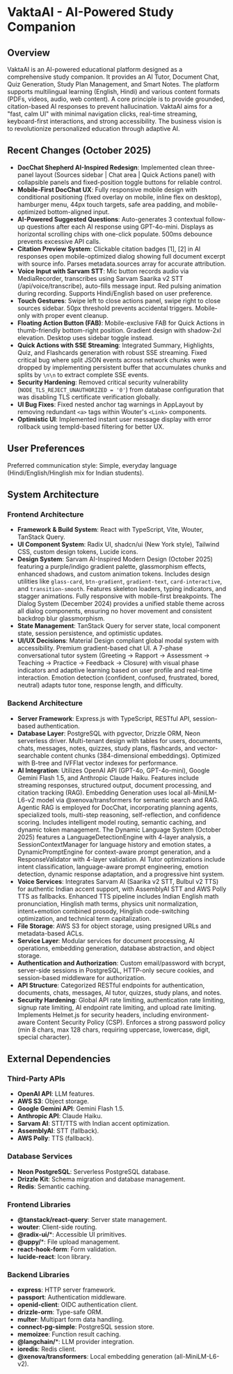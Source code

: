 # VaktaAI - AI-Powered Study Companion

## Overview
VaktaAI is an AI-powered educational platform designed as a comprehensive study companion. It provides an AI Tutor, Document Chat, Quiz Generation, Study Plan Management, and Smart Notes. The platform supports multilingual learning (English, Hindi) and various content formats (PDFs, videos, audio, web content). A core principle is to provide grounded, citation-based AI responses to prevent hallucination. VaktaAI aims for a "fast, calm UI" with minimal navigation clicks, real-time streaming, keyboard-first interactions, and strong accessibility. The business vision is to revolutionize personalized education through adaptive AI.

## Recent Changes (October 2025)
*   **DocChat Shepherd AI-Inspired Redesign**: Implemented clean three-panel layout (Sources sidebar | Chat area | Quick Actions panel) with collapsible panels and fixed-position toggle buttons for reliable control.
*   **Mobile-First DocChat UX**: Fully responsive mobile design with conditional positioning (fixed overlay on mobile, inline flex on desktop), hamburger menu, 44px touch targets, safe area padding, and mobile-optimized bottom-aligned input.
*   **AI-Powered Suggested Questions**: Auto-generates 3 contextual follow-up questions after each AI response using GPT-4o-mini. Displays as horizontal scrolling chips with one-click populate. 500ms debounce prevents excessive API calls.
*   **Citation Preview System**: Clickable citation badges [1], [2] in AI responses open mobile-optimized dialog showing full document excerpt with source info. Parses metadata.sources array for accurate attribution.
*   **Voice Input with Sarvam STT**: Mic button records audio via MediaRecorder, transcribes using Sarvam Saarika v2 STT (/api/voice/transcribe), auto-fills message input. Red pulsing animation during recording. Supports Hindi/English based on user preference.
*   **Touch Gestures**: Swipe left to close actions panel, swipe right to close sources sidebar. 50px threshold prevents accidental triggers. Mobile-only with proper event cleanup.
*   **Floating Action Button (FAB)**: Mobile-exclusive FAB for Quick Actions in thumb-friendly bottom-right position. Gradient design with shadow-2xl elevation. Desktop uses sidebar toggle instead.
*   **Quick Actions with SSE Streaming**: Integrated Summary, Highlights, Quiz, and Flashcards generation with robust SSE streaming. Fixed critical bug where split JSON events across network chunks were dropped by implementing persistent buffer that accumulates chunks and splits by `\n\n` to extract complete SSE events.
*   **Security Hardening**: Removed critical security vulnerability (`NODE_TLS_REJECT_UNAUTHORIZED = '0'`) from database configuration that was disabling TLS certificate verification globally.
*   **UI Bug Fixes**: Fixed nested anchor tag warnings in AppLayout by removing redundant `<a>` tags within Wouter's `<Link>` components.
*   **Optimistic UI**: Implemented instant user message display with error rollback using tempId-based filtering for better UX.

## User Preferences
Preferred communication style: Simple, everyday language (Hindi/English/Hinglish mix for Indian students).

## System Architecture

### Frontend Architecture
*   **Framework & Build System**: React with TypeScript, Vite, Wouter, TanStack Query.
*   **UI Component System**: Radix UI, shadcn/ui (New York style), Tailwind CSS, custom design tokens, Lucide icons.
*   **Design System**: Sarvam AI-Inspired Modern Design (October 2025) featuring a purple/indigo gradient palette, glassmorphism effects, enhanced shadows, and custom animation tokens. Includes design utilities like `glass-card`, `btn-gradient`, `gradient-text`, `card-interactive`, and `transition-smooth`. Features skeleton loaders, typing indicators, and stagger animations. Fully responsive with mobile-first breakpoints. The Dialog System (December 2024) provides a unified stable theme across all dialog components, ensuring no hover movement and consistent backdrop blur glassmorphism.
*   **State Management**: TanStack Query for server state, local component state, session persistence, and optimistic updates.
*   **UI/UX Decisions**: Material Design compliant global modal system with accessibility. Premium gradient-based chat UI. A 7-phase conversational tutor system (Greeting → Rapport → Assessment → Teaching → Practice → Feedback → Closure) with visual phase indicators and adaptive learning based on user profile and real-time interaction. Emotion detection (confident, confused, frustrated, bored, neutral) adapts tutor tone, response length, and difficulty.

### Backend Architecture
*   **Server Framework**: Express.js with TypeScript, RESTful API, session-based authentication.
*   **Database Layer**: PostgreSQL with pgvector, Drizzle ORM, Neon serverless driver. Multi-tenant design with tables for users, documents, chats, messages, notes, quizzes, study plans, flashcards, and vector-searchable content chunks (384-dimensional embeddings). Optimized with B-tree and IVFFlat vector indexes for performance.
*   **AI Integration**: Utilizes OpenAI API (GPT-4o, GPT-4o-mini), Google Gemini Flash 1.5, and Anthropic Claude Haiku. Features include streaming responses, structured output, document processing, and citation tracking (RAG). Embedding Generation uses local all-MiniLM-L6-v2 model via @xenova/transformers for semantic search and RAG. Agentic RAG is employed for DocChat, incorporating planning agents, specialized tools, multi-step reasoning, self-reflection, and confidence scoring. Includes intelligent model routing, semantic caching, and dynamic token management. The Dynamic Language System (October 2025) features a LanguageDetectionEngine with 4-layer analysis, a SessionContextManager for language history and emotion states, a DynamicPromptEngine for context-aware prompt generation, and a ResponseValidator with 4-layer validation. AI Tutor optimizations include intent classification, language-aware prompt engineering, emotion detection, dynamic response adaptation, and a progressive hint system.
*   **Voice Services**: Integrates Sarvam AI (Saarika v2 STT, Bulbul v2 TTS) for authentic Indian accent support, with AssemblyAI STT and AWS Polly TTS as fallbacks. Enhanced TTS pipeline includes Indian English math pronunciation, Hinglish math terms, physics unit normalization, intent+emotion combined prosody, Hinglish code-switching optimization, and technical term capitalization.
*   **File Storage**: AWS S3 for object storage, using presigned URLs and metadata-based ACLs.
*   **Service Layer**: Modular services for document processing, AI operations, embedding generation, database abstraction, and object storage.
*   **Authentication and Authorization**: Custom email/password with bcrypt, server-side sessions in PostgreSQL, HTTP-only secure cookies, and session-based middleware for authorization.
*   **API Structure**: Categorized RESTful endpoints for authentication, documents, chats, messages, AI tutor, quizzes, study plans, and notes.
*   **Security Hardening**: Global API rate limiting, authentication rate limiting, signup rate limiting, AI endpoint rate limiting, and upload rate limiting. Implements Helmet.js for security headers, including environment-aware Content Security Policy (CSP). Enforces a strong password policy (min 8 chars, max 128 chars, requiring uppercase, lowercase, digit, special character).

## External Dependencies

### Third-Party APIs
*   **OpenAI API**: LLM features.
*   **AWS S3**: Object storage.
*   **Google Gemini API**: Gemini Flash 1.5.
*   **Anthropic API**: Claude Haiku.
*   **Sarvam AI**: STT/TTS with Indian accent optimization.
*   **AssemblyAI**: STT (fallback).
*   **AWS Polly**: TTS (fallback).

### Database Services
*   **Neon PostgreSQL**: Serverless PostgreSQL database.
*   **Drizzle Kit**: Schema migration and database management.
*   **Redis**: Semantic caching.

### Frontend Libraries
*   **@tanstack/react-query**: Server state management.
*   **wouter**: Client-side routing.
*   **@radix-ui/***: Accessible UI primitives.
*   **@uppy/***: File upload management.
*   **react-hook-form**: Form validation.
*   **lucide-react**: Icon library.

### Backend Libraries
*   **express**: HTTP server framework.
*   **passport**: Authentication middleware.
*   **openid-client**: OIDC authentication client.
*   **drizzle-orm**: Type-safe ORM.
*   **multer**: Multipart form data handling.
*   **connect-pg-simple**: PostgreSQL session store.
*   **memoizee**: Function result caching.
*   **@langchain/***: LLM provider integration.
*   **ioredis**: Redis client.
*   **@xenova/transformers**: Local embedding generation (all-MiniLM-L6-v2).
